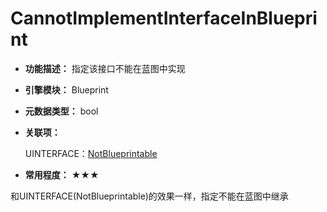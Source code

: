 ﻿# CannotImplementInterfaceInBlueprint

- **功能描述：** 指定该接口不能在蓝图中实现

- **引擎模块：** Blueprint

- **元数据类型：** bool

- **关联项：**

  UINTERFACE：[NotBlueprintable](#Specifier_UINTERFACE_Blueprint_NotBlueprintable)

- **常用程度：** ★★★

和UINTERFACE(NotBlueprintable)的效果一样，指定不能在蓝图中继承